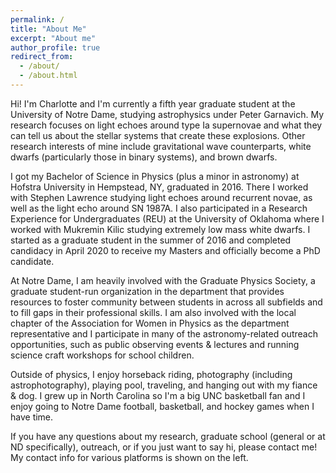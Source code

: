 ```yaml
---
permalink: /
title: "About Me"
excerpt: "About me"
author_profile: true
redirect_from:
  - /about/
  - /about.html
---
```


Hi! I'm Charlotte and I'm currently a fifth year graduate student at the University of Notre Dame, studying astrophysics under Peter Garnavich. My research focuses on light echoes around type Ia supernovae and what they can tell us about the stellar systems that create these explosions. Other research interests of mine include gravitational wave counterparts, white dwarfs (particularly those in binary systems), and brown dwarfs. 

I got my Bachelor of Science in Physics (plus a minor in astronomy) at Hofstra University in Hempstead, NY, graduated in 2016. There I worked with Stephen Lawrence studying light echoes around recurrent novae, as well as the light echo around SN 1987A. I also participated in a Research Experience for Undergraduates (REU) at the University of Oklahoma where I worked with Mukremin Kilic studying extremely low mass white dwarfs. I started as a graduate student in the summer of 2016 and completed candidacy in April 2020 to receive my Masters and officially become a PhD candidate.

At Notre Dame, I am heavily involved with the Graduate Physics Society, a graduate student-run organization in the department that provides resources to foster community between students in across all subfields and to fill gaps in their professional skills. I am also involved with the local chapter of the Association for Women in Physics as the department representative and I participate in many of the astronomy-related outreach opportunities, such as public observing events & lectures and running science craft workshops for school children.

Outside of physics, I enjoy horseback riding, photography (including astrophotography), playing pool, traveling, and hanging out with my fiance & dog. I grew up in North Carolina so I'm a big UNC basketball fan and I enjoy going to Notre Dame football, basketball, and hockey games when I have time.

If you have any questions about my research, graduate school (general or at ND specifically), outreach, or if you just want to say hi, please contact me! My contact info for various platforms is shown on the left.